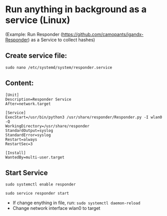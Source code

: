 # Run anything in background as a service (Linux)

(Example: Run Responder (https://github.com/camopants/igandx-Responder) as a Service to collect hashes)

## Create service file:

`sudo nano /etc/systemd/system/responder.service`

## Content:
```
[Unit]
Description=Responder Service
After=network.target

[Service]
ExecStart=/usr/bin/python3 /usr/share/responder/Responder.py -I wlan0 -Q
WorkingDirectory=/usr/share/responder
StandardOutput=syslog
StandardError=syslog
Restart=always
RestartSec=3

[Install]
WantedBy=multi-user.target
```

## Start Service

`sudo systemctl enable responder`

`sudo service responder start`

* If change enything in file, run: `sudo systemctl daemon-reload`
* Change network interface wlan0 to target
